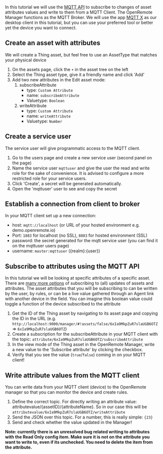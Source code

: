 In this tutorial we will use the [MQTT API](https://github.com/openremote/openremote/wiki/User-Guide%3A-Manager-APIs#mqtt-api-mqtt-broker) to subscribe to changes of asset attributes values and write to them from a MQTT Client. The OpenRemote Manager functions as the MQTT Broker. We will use the app [MQTT X](https://mqttx.app/) as our desktop client in this tutorial, but you can use your preferred tool or better yet the device you want to connect.

## Create an asset with attributes
We will create a Thing asset, but feel free to use an AssetType that matches your physical device
1. On the assets page, click the `+` in the asset tree on the left
1. Select the Thing asset type, give it a friendly name and click 'Add'
1. Add two new attributes in the Edit asset mode: 
   1. subscribeAttribute
      - type: `Custom Attribute`
      - name: `subscribeAttribute`
      - Valuetype: `Boolean`
   2. writeAttribute
      - type: `Custom Attribute`
      - name: `writeAttribute`
      - Valuetype: `Number`

## Create a service user
The service user will give programmatic access to the MQTT client.
1. Go to the users page and create a new service user (second panel on the page)
2. Name the service user `mqttuser` and give the user the read and write role for the sake of convenience. It is advised to configure a more restricted role for your service users.
3. Click 'Create', a secret will be generated automatically.
4. Open the 'mqttuser' user to see and copy the secret

## Establish a connection from client to broker
In your MQTT client set up a new connection:
- host: `mqtt://localhost` (or URL of your hosted environment e.g. demo.openremote.io)
- Port: `1883` for localhost (no SSL), `8883` for hosted environment (SSL)
- password: the secret generated for the mqtt service user (you can find it on the mqttuser users page)
- username: `master:mqttuser` ({realm}:{user})

## Subscribe to attributes using the MQTT API
In this tutorial we will be looking at specific attributes of a specific asset. There are [many more options](https://github.com/openremote/openremote/wiki/User-Guide%3A-Manager-APIs#mqtt-api-mqtt-broker) of subscribing to (all) updates of assets and attributes. The asset attributes that you will be subscribing to can be written by the user, by rules, or can be a live value gathered through an Agent link with another device in the field. You can imagine this boolean value could toggle a function of the device subscribed to the attribute
1. Get the ID of the Thing asset by navigating to its asset page and copying the ID in the URL (e.g. `http://localhost:9000/manager/#!assets/false/6xIa9MkpZuR7slaUGB6OTZ` => `6xIa9MkpZuR7slaUGB6OTZ`)
2. Create a subscription for the subscribeAttribute in your MQTT client with the topic: `attribute/6xIa9MkpZuR7slaUGB6OTZ/subscribeAttribute` 
3. In the view mode of the Thing asset in the OpenRemote Manager, write a new value to the 'Subscribe attribute' by clicking the checkbox.
4. Verify that you see the value (`true`/`false`) coming in on your MQTT client!

## Write attribute values from the MQTT client
You can write data from your MQTT client (device) to the OpenRemote manager so that you can monitor the device and create rules.
1. Define the correct topic. For directly writing an attribute value: attributevalue/{assetID}/{attributeName}. So in our case this will be `attributevalue/6xIa9MkpZuR7slaUGB6OTZ/writeAttribute`
2. Send the JSON over this topic. For a number, this is really simple: `{23}`
3. Send and check whether the value updated in the Manager!

**Note: currently there is an unresolved bug related writing to attributes with the Read Only config item. Make sure it is not on the attribute you want to write to, even if its unchecked. You need to delete the item from the attribute.**